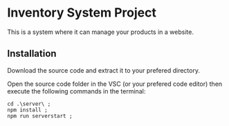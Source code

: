 # Inventory System Project

This is a system where it can manage your products in a website.

## Installation

Download the source code and extract it to your prefered directory.

Open the source code folder in the VSC (or your prefered code editor) then execute the following commands in the terminal:

    cd .\server\ ;
    npm install ;
    npm run serverstart ;
